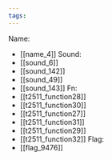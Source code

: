```yaml
---
tags:
---
```

Name:
- [[name_4]]
Sound:
- [[sound_6]]
- [[sound_142]]
- [[sound_49]]
- [[sound_143]]
Fn:
- [[t2511_function28]]
- [[t2511_function30]]
- [[t2511_function27]]
- [[t2511_function31]]
- [[t2511_function29]]
- [[t2511_function32]]
Flag:
- [[flag_9476]]
